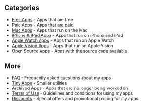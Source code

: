 ## Categories

- [Free Apps](/apps/free) - Apps that are free
- [Paid Apps](/apps/paid) - Apps that are paid
- [Mac Apps](/apps/macos) - Apps that run on the Mac
- [iPhone & iPad Apps](/apps/ios) - Apps that run on iPhone and iPad
- [Apple Watch Apps](/apps/watchos) - Apps that run on Apple Watch
- [Apple Vision Apps](/apps/visionos) - Apps that run on Apple Vision
- [Open Source Apps](https://github.com/search?q=user%3Asandhope+language%3Aswift+topic%3Aapp+archived%3Afalse&type=repositories) - Apps with the source code available

## More

- [FAQ](/apps/faq) - Frequently asked questions about my apps
- [Tiny Apps](/tiny-apps) - Smaller utilities
- [Archived Apps](/apps/archived) - Apps that are no longer being worked on
- [Terms of Use](/apps/terms) - Guidelines and conditions for using my apps
- [Discounts](/apps/discounts) - Special offers and promotional pricing for my apps
<!-- - [Affiliates](/apps/affiliates) - Earn commission when recommending my apps -->

